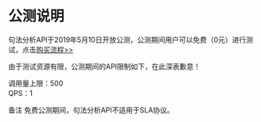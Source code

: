 # 公测说明

句法分析API于2019年5月10日开放公测，公测期间用户可以免费（0元）进行测试，点击[购买流程>>](https://neuhub.jd.com/ai/api/nlp/systax)

由于测试资源有限，公测期间的API限制如下，在此深表歉意！

调用量上限：500    
QPS：1

备注
免费公测期间，句法分析API不适用于SLA协议。


